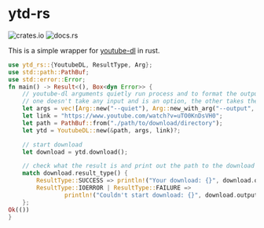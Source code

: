 # ytd-rs

![crates.io](https://img.shields.io/crates/v/$CRATE.svg) ![docs.rs](https://docs.rs/ytd-rs/badge.svg)

This is a simple wrapper for [youtube-dl](https://youtube-dl.org/) in rust.

```rust
use ytd_rs::{YoutubeDL, ResultType, Arg};
use std::path::PathBuf;
use std::error::Error;
fn main() -> Result<(), Box<dyn Error>> {
    // youtube-dl arguments quietly run process and to format the output
    // one doesn't take any input and is an option, the other takes the desired output format as input
    let args = vec![Arg::new("--quiet"), Arg::new_with_arg("--output", "%(title).90s.%(ext)s")];
    let link = "https://www.youtube.com/watch?v=uTO0KnDsVH0";
    let path = PathBuf::from("./path/to/download/directory");
    let ytd = YoutubeDL::new(&path, args, link)?;

    // start download
    let download = ytd.download();

    // check what the result is and print out the path to the download or the error
    match download.result_type() {
        ResultType::SUCCESS => println!("Your download: {}", download.output_dir().to_string_lossy()),
        ResultType::IOERROR | ResultType::FAILURE =>
                println!("Couldn't start download: {}", download.output()),
    };
Ok(())
}
```
